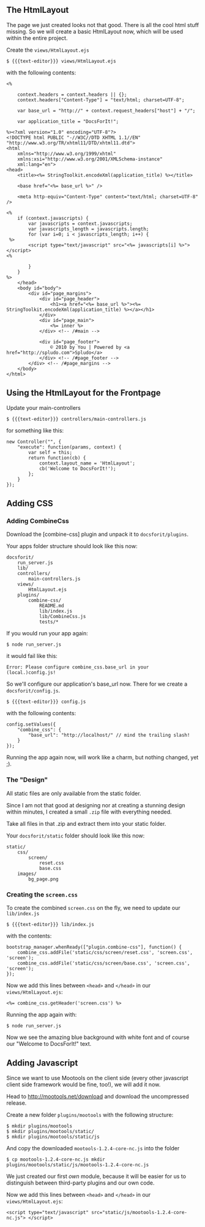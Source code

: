 ## The HtmlLayout

The page we just created looks not that good. There is all the cool html stuff
missing. So we will create a basic HtmlLayout now, which will be used within 
the entire project.

Create the `views/HtmlLayout.ejs`

    $ {{{text-editor}}} views/HtmlLayout.ejs

with the following contents:

    <%
    
        context.headers = context.headers || {};
        context.headers["Content-Type"] = "text/html; charset=UTF-8";
        
        var base_url = "http://" + context.request_headers["host"] + "/";
    
        var application_title = "DocsForIt!";
        
    %><?xml version="1.0" encoding="UTF-8"?>
    <!DOCTYPE html PUBLIC "-//W3C//DTD XHTML 1.1//EN" "http://www.w3.org/TR/xhtml11/DTD/xhtml11.dtd">
    <html
        xmlns="http://www.w3.org/1999/xhtml"
        xmlns:xsi="http://www.w3.org/2001/XMLSchema-instance"
        xml:lang="en">
    <head>
        <title><%= StringToolkit.encodeXml(application_title) %></title>
    
        <base href="<%= base_url %>" />
    
        <meta http-equiv="Content-Type" content="text/html; charset=UTF-8" />
    
    <%  
        if (context.javascripts) {
            var javascripts = context.javascripts;
            var javascripts_length = javascripts.length;
            for (var i=0; i < javascripts_length; i++) {
     %>
            <script type="text/javascript" src="<%= javascripts[i] %>"> </script>
    <% 
     
            }
        }
    %>
        </head>
        <body id="body">
            <div id="page_margins">
                <div id="page_header">
                    <h1><a href="<%= base_url %>"><%= StringToolkit.encodeXml(application_title) %></a></h1>
                </div>
                <div id="page_main">
                    <%= inner %>
                </div> <!-- /#main -->
                
                <div id="page_footer">
                    © 2010 by You | Powered by <a href="http://spludo.com">Spludo</a>
                </div> <!-- /#page_footer -->
            </div> <!-- /#page_margins -->
        </body>
    </html>

## Using the HtmlLayout for the Frontpage

Update your main-controllers

    $ {{{text-editor}}} controllers/main-controllers.js

for something like this:

    new Controller("", {
        "execute": function(params, context) {
            var self = this;
            return function(cb) {
                context.layout_name = 'HtmlLayout';
                cb('Welcome to DocsForIt!');
            };
        }
    });
    
## Adding CSS

### Adding CombineCss
Download the [combine-css] plugin and unpack it to `docsforit/plugins`.

Your apps folder structure should look like this now:

    docsforit/
        run_server.js
        lib/
        controllers/
            main-controllers.js
        views/
            HtmlLayout.ejs
        plugins/
            combine-css/
                README.md
                lib/index.js
                lib/CombineCss.js
                tests/*

If you would run your app again:

    $ node run_server.js
    
it would fail like this:

    Error: Please configure combine_css.base_url in your (local.)config.js!

So we'll configure our application's base_url now. There for we create a
`docsforit/config.js`.

    $ {{{text-editor}}} config.js
    
with the following contents:

    config.setValues({
        "combine_css": {
            "base_url": "http://localhost/" // mind the trailing slash!
        }
    });

Running the app again now, will work like a charm, but nothing changed, yet ;).

### The "Design"

All static files are only available from the static folder.

Since I am not that good at designing nor at creating a stunning design within
minutes, I created a small `.zip` file with everything needed.

Take all files in that .zip and extract them into your static folder.

Your `docsforit/static` folder should look like this now:

    static/
        css/
            screen/
                reset.css
                base.css
        images/
            bg_page.png

### Creating the `screen.css`

To create the combined `screen.css` on the fly, we need to update our `lib/index.js`

    $ {{{text-editor}}} lib/index.js

with the contents:

    bootstrap_manager.whenReady(["plugin.combine-css"], function() {
        combine_css.addFile('static/css/screen/reset.css', 'screen.css', 'screen');
        combine_css.addFile('static/css/screen/base.css', 'screen.css', 'screen');
    });

Now we add this lines between `<head>` and `</head>` in our `views/HtmlLayout.ejs`:

    <%= combine_css.getHeader('screen.css') %>

Running the app again with:

    $ node run_server.js
        
Now we see the amazing blue background with white font and of course our
"Welcome to DocsForIt!" text.

## Adding Javascript

Since we want to use Mootools on the client side (every other javascript
client side framework would be fine, too!), we will add it now.

Head to http://mootools.net/download and download the uncompressed release.

Create a new folder `plugins/mootools` with the following structure:

    $ mkdir plugins/mootools
    $ mkdir plugins/mootools/static/
    $ mkdir plugins/mootools/static/js

And copy the downloaded `mootools-1.2.4-core-nc.js` into the folder

    $ cp mootools-1.2.4-core-nc.js mkdir plugins/mootools/static/js/mootools-1.2.4-core-nc.js

We just created our first *own* module, because it will be easier for us to
distinguish between third-party plugins and our own code.

Now we add this lines between `<head>` and `</head>` in our `views/HtmlLayout.ejs`:

    <script type="text/javascript" src="static/js/mootools-1.2.4-core-nc.js"> </script>

